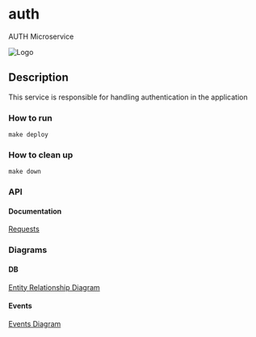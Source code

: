 # auth 
AUTH Microservice

![Logo](https://techtapir.com/statics/img/tech_tapir_white_small.png)
## Description
This service is responsible for handling authentication in the application

### How to run
```make deploy```

### How to clean up
```make down```

### API
#### Documentation
[Requests](https://documenter.getpostman.com/view/11912430/Tz5tWusT)

### Diagrams
#### DB
[Entity Relationship Diagram](https://drive.google.com/file/d/1qaXC3nH9tOm1ll4XVzTmE4hhTuPUQISN/view?usp=sharing)

#### Events
[Events Diagram](https://drive.google.com/file/d/1aYkUvdqUH23vb0-5Q29jWBR7QdKv2CNs/view?usp=sharing)